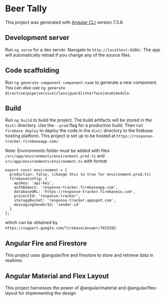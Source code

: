 # Beer Tally

This project was generated with [Angular CLI](https://github.com/angular/angular-cli) version 7.3.8.

## Development server

Run `ng serve` for a dev server. Navigate to `http://localhost:4200/`. The app will automatically reload if you change any of the source files.

## Code scaffolding

Run `ng generate component component-name` to generate a new component. You can also use `ng generate directive|pipe|service|class|guard|interface|enum|module`.

## Build

Run `ng build` to build the project. The build artifacts will be stored in the `dist/` directory. Use the `--prod` flag for a production build. Then run `firebase deploy` to deploy the code in the `dist/` directory to the firebase hosting platform. This project is set up to be hosted at `https://response-tracker.firebaseapp.com/`.

Note: Environments folder must be added with files `/src/app/environments/environment.prod.ts` and `src/app/environments/environment.ts` with format
```
export const environment = {
  production: false, (change this to true for environment.prod.ts)
  firebaseConfig: {
    apiKey: 'api-key',
    authDomain: 'response-tracker.firebaseapp.com',
    databaseURL: 'https://response-tracker.firebaseio.com',
    projectId: 'response-tracker',
    storageBucket: 'response-tracker.appspot.com',
    messagingSenderId: 'sender-id'
  }
};
```
which can be obtained by `https://support.google.com/firebase/answer/7015592`.

## Angular Fire and Firestore

This project uses @angular/fire and firestore to store and retrieve data in realtime.

## Angular Material and Flex Layout

This project harnesses the power of @angular/material and @angular/flex-layout for implementing the design.
